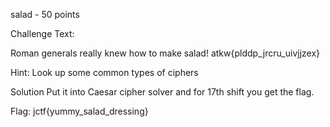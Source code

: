 salad - 50 points

Challenge Text:

Roman generals really knew how to make salad! atkw{plddp_jrcru_uivjjzex}

Hint:
Look up some common types of ciphers


Solution
Put it into Caesar cipher solver and for 17th shift you get the flag.

Flag: jctf{yummy_salad_dressing}
